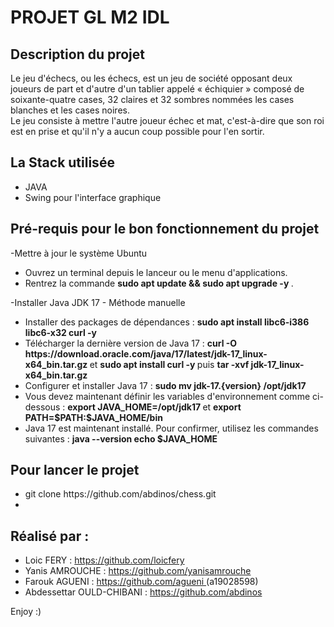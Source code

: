 # PROJET GL M2 IDL
## Description du projet 
Le jeu d'échecs, ou les échecs, est un jeu de société opposant deux joueurs de part et d'autre d'un tablier appelé « échiquier » composé de soixante-quatre cases, 32 claires et 32 sombres nommées les cases blanches et les cases noires. <br/>
Le jeu consiste à mettre l'autre joueur échec et mat, c'est-à-dire que son roi est en prise et qu'il n'y a aucun coup possible pour l'en sortir.<br/>

## La Stack utilisée
<ul>
 <li>JAVA</li>
 <li>Swing pour l'interface graphique</li>
</ul>


## Pré-requis pour le bon fonctionnement du projet
-Mettre à jour le système Ubuntu
 <ul>
    <li> Ouvrez un terminal depuis le lanceur ou le menu d'applications. </li>
 <li> Rentrez la commande <strong> sudo apt update && sudo apt upgrade -y </strong>. </li>
 </ul>
 -Installer Java JDK 17 - Méthode manuelle
 <ul>
    <li> Installer des packages de dépendances : <strong> sudo apt install libc6-i386 libc6-x32 curl -y </strong> </li>
   <li> Télécharger la dernière version de Java 17 : <strong> curl  -O https://download.oracle.com/java/17/latest/jdk-17_linux-x64_bin.tar.gz </strong> et        <strong> sudo apt install curl -y </strong> puis <strong> tar -xvf jdk-17_linux-x64_bin.tar.gz </strong> </li>
   <li> Configurer et installer Java 17 : <strong> sudo mv jdk-17.{version} /opt/jdk17 </strong> </li>
   <li> Vous devez maintenant définir les variables d'environnement comme ci-dessous : <strong> export JAVA_HOME=/opt/jdk17 </strong> et
     <strong> export PATH=$PATH:$JAVA_HOME/bin </strong> </li>
   <li> Java 17 est maintenant installé. Pour confirmer, utilisez les commandes suivantes : <strong>java --version
echo $JAVA_HOME </strong> </li>
 </ul>

## Pour lancer le projet
<ul>
 <li> git clone https://github.com/abdinos/chess.git </li>
 <li> </li>
</ul>

## Réalisé par :
<ul>
 <li>Loic FERY : <a href="https://github.com/loicfery"> https://github.com/loicfery </a> </li>
 <li>Yanis AMROUCHE : <a href="https://github.com/yanisamrouche">https://github.com/yanisamrouche </a></li>
 <li>Farouk AGUENI : <a href="https://github.com/agueni">https://github.com/agueni </a> (a19028598) </li>
 <li>Abdessettar OULD-CHIBANI : <a href="https://github.com/abdinos">https://github.com/abdinos </a> </li>
</ul>

Enjoy :)
